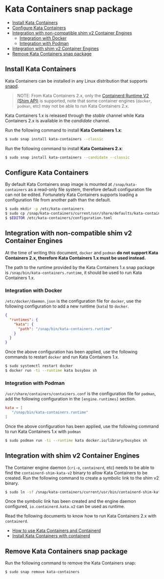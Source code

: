 # Kata Containers snap package

* [Install Kata Containers](#install-kata-containers)
* [Configure Kata Containers](#configure-kata-containers)
* [Integration with non-compatible shim v2 Container Engines](#integration-with-non-compatible-shim-v2-container-engines)
    * [Integration with Docker](#integration-with-docker)
    * [Integration with Podman](#integration-with-podman)
* [Integration with shim v2 Container Engines](#integration-with-shim-v2-container-engines)
* [Remove Kata Containers snap package](#remove-kata-containers-snap-package)


## Install Kata Containers

Kata Containers can be installed in any Linux distribution that supports
[snapd](https://docs.snapcraft.io/installing-snapd).

> NOTE: From Kata Containers 2.x, only the [Containerd Runtime V2 (Shim API)](https://github.com/containerd/containerd/tree/master/runtime/v2)
> is supported, note that some container engines (`docker`, `podman`, etc) may not
> be able to run Kata Containers 2.x.

Kata Containers 1.x is released through the *stable* channel while Kata Containers
2.x is available in the *candidate* channel.

Run the following command to install **Kata Containers 1.x**:

```sh
$ sudo snap install kata-containers --classic
```

Run the following command to install **Kata Containers 2.x**:

```sh
$ sudo snap install kata-containers --candidate --classic
```

## Configure Kata Containers

By default Kata Containers snap image is mounted at `/snap/kata-containers` as a
read-only file system, therefore default configuration file can not be edited.
Fortunately Kata Containers supports loading a configuration file from another
path than the default.

```sh
$ sudo mkdir -p /etc/kata-containers
$ sudo cp /snap/kata-containers/current/usr/share/defaults/kata-containers/configuration.toml /etc/kata-containers/
$ $EDITOR /etc/kata-containers/configuration.toml
```

## Integration with non-compatible shim v2 Container Engines

At the time of writing this document, `docker` and `podman` **do not support Kata
Containers 2.x, therefore Kata Containers 1.x must be used instead.**

The path to the runtime provided by the Kata Containers 1.x snap package is
`/snap/bin/kata-containers.runtime`, it should be used to run Kata Containers 1.x.

### Integration with Docker

`/etc/docker/daemon.json` is the configuration file for `docker`, use the
following configuration to add a new runtime (`kata`) to `docker`.

```json
{
  "runtimes": {
    "kata": {
      "path": "/snap/bin/kata-containers.runtime"
    }
  }
}
```

Once the above configuration has been applied, use the
following commands to restart `docker` and run Kata Containers 1.x.

```sh
$ sudo systemctl restart docker
$ docker run -ti --runtime kata busybox sh
```

### Integration with Podman

`/usr/share/containers/containers.conf` is the configuration file for `podman`,
add the following configuration in the `[engine.runtimes]` section.

```toml
kata = [
   "/snap/bin/kata-containers.runtime"
]
```

Once the above configuration has been applied, use the following command to run
Kata Containers 1.x with `podman`

```sh
$ sudo podman run -ti --runtime kata docker.io/library/busybox sh
```

## Integration with shim v2 Container Engines

The Container engine daemon (`cri-o`, `containerd`, etc) needs to be able to find the
`containerd-shim-kata-v2` binary to allow Kata Containers to be created.
Run the following command to create a symbolic link to the shim v2 binary.

```sh
$ sudo ln -sf /snap/kata-containers/current/usr/bin/containerd-shim-kata-v2 /usr/local/bin/containerd-shim-kata-v2
```

Once the symbolic link has been created and the engine daemon configured, `io.containerd.kata.v2`
can be used as runtime.

Read the following documents to know how to run Kata Containers 2.x with `containerd`.

* [How to use Kata Containers and Containerd](https://github.com/kata-containers/kata-containers/blob/2.0-dev/docs/how-to/containerd-kata.md)
* [Install Kata Containers with containerd](https://github.com/kata-containers/kata-containers/blob/2.0-dev/docs/install/container-manager/containerd/containerd-install.md)


## Remove Kata Containers snap package

Run the following command to remove the Kata Containers snap:

```sh
$ sudo snap remove kata-containers
```
